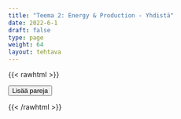 ```yaml
---
title: "Teema 2: Energy & Production - Yhdistä"
date: 2022-6-1
draft: false
type: page
weight: 64
layout: tehtava
---
```

{{< rawhtml >}}
<link rel="stylesheet" type="text/css" href="/css/yhdistely.css"/>
<div id="nappulat">
<button id="lisaa">
Lisää pareja
</button>
</div>
<div id="kaikki"></div>
<div id="tehtava" class="grid grid-cols-2">
 <div><ul id="terms"> </ul></div>
 <div><ul id="defs"> </ul></div>

</div>


<script> 
 
  //Data for terms and definitions. This can be stored in a separate .js file, in a JSON file or here in the main file
   var data = {
    terms: [{
     index: 0, text: 'biofuel'
}, { index: 1, text: 'biogas'
}, { index: 2, text: 'biomass'
}, { index: 3, text: 'geothermal energy'
}, { index: 4, text: 'hydropower'
}, { index: 5, text: 'ocean energy'
}, { index: 6, text: 'solar energy'
}, { index: 7, text: 'tidal energy'
}, { index: 8, text: 'wave energy'
}, { index: 9, text: 'wind power'
}, { index: 10, text: 'wood pellet'
}, { index: 11, text: 'charcoal'
}, { index: 12, text: 'coal'
}, { index: 13, text: 'crude oil, petroleum'
}, { index: 14, text: 'fossil fuel'
}, { index: 15, text: 'natural gas'
}, { index: 16, text: 'nuclear energy'
}, { index: 17, text: 'peat'
}, { index: 18, text: 'battery'
}, { index: 19, text: 'blackout, power failure/cut/outage'
}, { index: 20, text: 'boiler'
}, { index: 21, text: 'central heating'
}, { index: 22, text: 'electrical grid'
}, { index: 23, text: 'energy supply'
}, { index: 24, text: 'geothermal heating'
}, { index: 25, text: 'oil rig'
}, { index: 26, text: 'power plant'
}, { index: 27, text: 'power line'
}, { index: 28, text: 'radiator'
}, { index: 29, text: 'solar panel'
}, { index: 30, text: 'wind farm'
}, { index: 31, text: 'wind turbine'
}, { index: 32, text: 'biodegradable'
}, { index: 33, text: 'compost'
}, { index: 34, text: 'contamination'
}, { index: 35, text: 'circular economy'
}, { index: 36, text: 'decompose'
}, { index: 37, text: 'dumpster'
}, { index: 38, text: 'garbage, waste, trash, rubbish, litter, debris'
}, { index: 39, text: 'hazardous waste'
}, { index: 40, text: 'inorganic waste'
}, { index: 41, text: 'landfill'
}, { index: 42, text: 'mixed waste'
}, { index: 43, text: 'organic waste'
}, { index: 44, text: 'packaging'
}, { index: 45, text: 'pollution'
}, { index: 46, text: 'recycle'
}, { index: 47, text: 'recyclable materials'
}, { index: 48, text: 'reuse'
}, { index: 49, text: 'scraps'
}, { index: 50, text: 'sewage, wastewater'
}, { index: 51, text: 'skip'
}, { index: 52, text: 'waste incineration'
}, { index: 53, text: 'crop, harvest, yield'
}, { index: 54, text: 'crop rotation'
}, { index: 55, text: 'dairy farm'
}, { index: 56, text: 'domestic animal'
}, { index: 57, text: 'dung, manure'
}, { index: 58, text: 'factory farming'
}, { index: 59, text: 'fertility'
}, { index: 60, text: 'fertiliser'
}, { index: 61, text: 'fodder'
}, { index: 62, text: 'food chain'
}, { index: 63, text: 'forestry'
}, { index: 64, text: 'genetically modified (GM)'
}, { index: 65, text: 'graze'
}, { index: 66, text: 'herbicide'
}, { index: 67, text: 'irrigation'
}, { index: 68, text: 'livestock'
}, { index: 69, text: 'local food'
}, { index: 70, text: 'organic'
}, { index: 71, text: 'pest'
}, { index: 72, text: 'pesticide'
}, { index: 73, text: 'preservative'
}, { index: 74, text: 'soil'



},

    ],

  definitions: [{
    
     index: 0, text: 'biopolttoaine'
}, { index: 1, text: 'biokaasu'
}, { index: 2, text: 'biomassa'
}, { index: 3, text: 'maalämpö'
}, { index: 4, text: 'vesivoima'
}, { index: 5, text: 'valtamerienergia'
}, { index: 6, text: 'aurinkovoima'
}, { index: 7, text: 'vuorovesivoima'
}, { index: 8, text: 'aaltovoima'
}, { index: 9, text: 'tuulivoima'
}, { index: 10, text: 'puupelletti'
}, { index: 11, text: 'puuhiili, antrasiitti'
}, { index: 12, text: 'kivihiili'
}, { index: 13, text: 'raakaöljy'
}, { index: 14, text: 'fossiilinen polttoaine'
}, { index: 15, text: 'maakaasu'
}, { index: 16, text: 'ydinvoima'
}, { index: 17, text: 'turve'
}, { index: 18, text: 'akku'
}, { index: 19, text: 'sähkökatko'
}, { index: 20, text: 'lämminvesivaraaja, vedenlämmitin'
}, { index: 21, text: 'keskuslämmitys'
}, { index: 22, text: 'sähköverkko'
}, { index: 23, text: 'energiantuotanto, energian jakelu'
}, { index: 24, text: 'maalämpö'
}, { index: 25, text: 'öljynporauslautta'
}, { index: 26, text: 'voimala'
}, { index: 27, text: 'sähkölinja'
}, { index: 28, text: 'lämpöpatteri'
}, { index: 29, text: 'aurinkopaneeli'
}, { index: 30, text: 'tuulivoimapuisto'
}, { index: 31, text: 'tuuliturbiini'
}, { index: 32, text: 'biologisesti hajoava'
}, { index: 33, text: 'kompostoida, komposti'
}, { index: 34, text: 'saastuminen, pilaantuminen'
}, { index: 35, text: 'kiertotalous'
}, { index: 36, text: 'maatua, hajottaa'
}, { index: 37, text: 'roskalaatikko'
}, { index: 38, text: 'jäte, jätteet, roska, roskat'
}, { index: 39, text: 'ongelmajäte, vaarallinen jäte'
}, { index: 40, text: 'epäorgaaninen jäte'
}, { index: 41, text: 'kaatopaikka'
}, { index: 42, text: 'sekajäte'
}, { index: 43, text: 'orgaaninen jäte'
}, { index: 44, text: 'pakkausmateriaali'
}, { index: 45, text: 'saastuminen, saaste'
}, { index: 46, text: 'kierrättää'
}, { index: 47, text: 'kierrätysmateriaali'
}, { index: 48, text: 'käyttää uudelleen'
}, { index: 49, text: 'ruoantähteet'
}, { index: 50, text: 'jätevesi'
}, { index: 51, text: 'jätelava'
}, { index: 52, text: 'jätteenpoltto'
}, { index: 53, text: 'sato'
}, { index: 54, text: 'vuoroviljely'
}, { index: 55, text: 'maitotila'
}, { index: 56, text: 'kotieläin'
}, { index: 57, text: 'lanta'
}, { index: 58, text: 'tehotuotanto'
}, { index: 59, text: 'hedelmällisyys'
}, { index: 60, text: 'lannoite'
}, { index: 61, text: 'rehu'
}, { index: 62, text: 'ravintoketju'
}, { index: 63, text: 'metsänhoito'
}, { index: 64, text: 'geenimuunneltu'
}, { index: 65, text: 'laiduntaa'
}, { index: 66, text: 'kasvimyrkky'
}, { index: 67, text: 'kastelu'
}, { index: 68, text: 'karja'
}, { index: 69, text: 'lähiruoka'
}, { index: 70, text: 'luomu'
}, { index: 71, text: 'tuholainen'
}, { index: 72, text: 'tuholaismyrkky'
}, { index: 73, text: 'säilöntäaine'
}, { index: 74, text: 'maaperä'



},

    ],
    //this creates matches for indexes. This is a sort of an Answer Sheet
    pairs: {
      0: 0,
      1: 1,
      2: 2,
      3: 3,
      4: 4,
      5: 5,
      6: 6,
      7: 7,
      8: 8,
      9: 9,
      10: 10,
      11: 11,
      12: 12,
      13: 13,
      14: 14,
      15: 15,
      16: 16,
      17: 17,
      18: 18,
      19: 19,
      20: 20,
      21: 21,
      22: 22,
      23: 23,
      24: 24,
      25: 25,
      26: 26,
      27: 27,
      28: 28,
      29: 29,
      30: 30,
      31: 31,
      32: 32,
      33: 33,
      34: 34,
      35: 35,
      36: 36,
      37: 37,
      38: 38,
      39: 39,
      40: 40,
      41: 41,
      42: 42,
      43: 43,
      44: 44,
      45: 45,
      46: 46,
      47: 47,
      48: 48,
      49: 49,
      50: 50,
      51: 51,
      52: 52,
      53: 53,
      54: 54,
      55: 55,
      56: 56,
      57: 57,
      58: 58,
      59: 59,
      60: 60,
      61: 61,
      62: 62,
      63: 63,
      64: 64,
      65: 65,
      66: 66,
      67: 67,
      68: 68,
      69: 69,
      70: 70,
      71: 71,
      72: 72,
      73: 73,
      74: 74,
    }
  };
    
for (var a=[],i=0;i<75;++i) a[i]=i;

function shufflee(array) {
  var tmp, current, top = array.length;
  if(top) while(--top) {
    current = Math.floor(Math.random() * (top + 1));
    tmp = array[current];
    array[current] = array[top];
    array[top] = tmp;
  }
  return array;
}

a = shufflee(a);
  

  var selectedTerm = null, //to make sure none is selected onload
    selectedDef = null,
    termsContainer = document.querySelector("#terms"), //list of terms
    defsContainer = document.querySelector("#defs"); //list of definitions

  //This function takes two arguments, that is one term and one def to compare if they match. It returns True or False after compairing values of the "pairs" object property.     
  function isMatch(termIndex, defIndex) {
    return data.pairs[termIndex] === defIndex;
  }

  //This function adds HTML elements and content to the specified container (UL).
  function createListHTML(list, container) {
    container.innerHTML = ""; //first, clean up any existing LI elements
    for (var i = 0; i < 75; i++) {
      container.innerHTML = container.innerHTML + "<li data-index='" + list[i]["index"] + "'>" + "<span>" + list[i]["text"] + "</span>" + "</li>";

    }
  }

function addCSS(css){
  var elem=document.createElement('style');
  if(elem.styleSheet && !elem.sheet)elem.styleSheet.cssText=css;
  else elem.appendChild(document.createTextNode(css));
  document.getElementsByTagName('head')[0].appendChild(elem); 
}

  createListHTML(data.terms, termsContainer);
  createListHTML(data.definitions, defsContainer);

  //listen for a "click" event on a list of Terms and store the clicked object in the target object
  termsContainer.addEventListener("click", function(e) {
    var target = e.target.parentNode;
    if (target.className === "score")
      return;
    var termIndex = Number(target.getAttribute("data-index"));
    //the condition is that only one LI can be selected
    if (selectedTerm !== null && selectedTerm !== termIndex) {
      termsContainer.querySelector("li[data-index='" + selectedTerm + "']").removeAttribute("data-selected");
    }

    //deletion of the decoration
    if (target.hasAttribute("data-selected")) {
      target.removeAttribute("data-selected");
      selectedTerm = null;
    }
    //selecting on click	
    else {
      target.setAttribute("data-selected", true);
      selectedTerm = termIndex;
    }

    if (selectedTerm !== null && selectedDef !== null) {
      var term = document.querySelector("#terms [data-index='" + selectedTerm + "']");
      var def = document.querySelector("#defs [data-index='" + selectedDef + "']");
      if (isMatch(selectedTerm, selectedDef)) {
				term.className = "score";
        def.className = "score";
  			numero++;
   			term.style.order = (numero);
   			def.style.order = (numero);
            }
      selectedTerm = null;
      selectedDef = null;
      term.removeAttribute("data-selected");
      def.removeAttribute("data-selected");
			    }
  })

  defsContainer.addEventListener("click", function(e) {
    var target = e.target.parentNode;
    if (target.className === "score")
      return;
    var defIndex = Number(target.getAttribute("data-index"));
    var defText = Number(target.getAttribute("data-index"))

    if (selectedDef !== null && selectedDef !== defIndex) {
      defsContainer.querySelector("li[data-index='" + selectedDef + "']").removeAttribute("data-selected");
    }

    if (target.hasAttribute("data-selected"))
      target.removeAttribute("data-selected");
    else
      target.setAttribute("data-selected", true);
    selectedDef = Number(target.getAttribute("data-index"));
    if (selectedTerm !== null && selectedDef !== null) {
      //var term = document.querySelector("#terms [data-index='"+selectedTerm+"']");
      var term = termsContainer.querySelector("[data-index='" + selectedTerm + "']");
      //var def = document.querySelector("#defs [data-index='"+selectedDef+"']");
      var def = defsContainer.querySelector("[data-index='" + selectedDef + "']");
      if (isMatch(selectedTerm, selectedDef)) {
				term.className = "score";
        def.className = "score";
  			numero++;
   			term.style.order = (numero);
   			def.style.order = (numero);
       }
      
      selectedTerm = null; //poista napautusten valinta
      selectedDef = null; //poista napautusten valinta
      term.removeAttribute("data-selected");
      def.removeAttribute("data-selected");
    }
  })

  function shuffle() {
    randomSort(data.terms)
    randomSort(data.definitions)
    createListHTML(data.terms, termsContainer)
    createListHTML(data.definitions, defsContainer)
    addCSS("div#tehtava li[data-index]{display: none;}")
    addCSS("div#tehtava li[data-index='" + a[0] + "']{display: flex;}")
		addCSS("div#tehtava li[data-index='" + a[1] + "']{display: flex;}")
    addCSS("div#tehtava li[data-index='" + a[2] + "']{display: flex;}")
    addCSS("div#tehtava li[data-index='" + a[3] + "']{display: flex;}")
    addCSS("div#tehtava li[data-index='" + a[4] + "']{display: flex;}")
    addCSS("div#tehtava li[data-index='" + a[5] + "']{display: flex;}")
  }
  
  
  
  function randomSort(array) {
    var currentIndex = array.length,
      temporaryValue, randomIndex;

    // While there remain elements to shuffle...

    while (currentIndex !== 0) {

      // Pick a remaining element...
      randomIndex = Math.floor(Math.random() * currentIndex);
      currentIndex -= 1;

      // And swap it with the current element. SWAP
      temporaryValue = array[currentIndex];
      array[currentIndex] = array[randomIndex];
      array[randomIndex] = temporaryValue;
    }

    return array;
  }

  shuffle(); 
  
document.getElementById("lisaa").addEventListener("click", function() {
        h++;
        addCSS("div#tehtava li[data-index='" + a[h] + "']{display: flex;}")
				h++;
        addCSS("div#tehtava li[data-index='" + a[h] + "']{display: flex;}")
				h++;
        addCSS("div#tehtava li[data-index='" + a[h] + "']{display: flex;}")
				h++;
        addCSS("div#tehtava li[data-index='" + a[h] + "']{display: flex;}")
				h++;
        addCSS("div#tehtava li[data-index='" + a[h] + "']{display: flex;}")
				h++;
        addCSS("div#tehtava li[data-index='" + a[h] + "']{display: flex;}")
if(h>78){$("#kaikki").html("Kaikki lisätty jo!"); }      })
  }

var numero = 0;
var h = 6;
</script>
{{< /rawhtml >}}